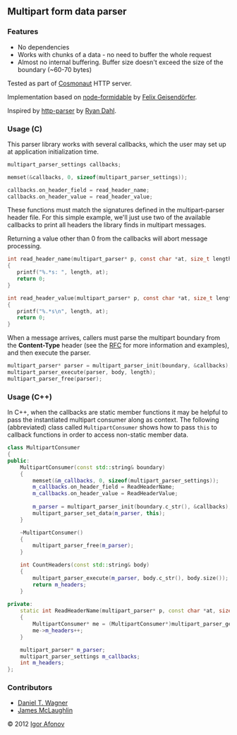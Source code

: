 ## Multipart form data parser

### Features
* No dependencies
* Works with chunks of a data - no need to buffer the whole request
* Almost no internal buffering. Buffer size doesn't exceed the size of the boundary (~60-70 bytes)

Tested as part of [Cosmonaut](https://github.com/iafonov/cosmonaut) HTTP server.

Implementation based on [node-formidable](https://github.com/felixge/node-formidable) by [Felix Geisendörfer](https://github.com/felixge).

Inspired by [http-parser](https://github.com/joyent/http-parser) by [Ryan Dahl](https://github.com/ry).

### Usage (C)
This parser library works with several callbacks, which the user may set up at application initialization time.

```c
multipart_parser_settings callbacks;

memset(&callbacks, 0, sizeof(multipart_parser_settings));

callbacks.on_header_field = read_header_name;
callbacks.on_header_value = read_header_value;
```

These functions must match the signatures defined in the multipart-parser header file.  For this simple example, we'll just use two of the available callbacks to print all headers the library finds in multipart messages.

Returning a value other than 0 from the callbacks will abort message processing.

```c
int read_header_name(multipart_parser* p, const char *at, size_t length)
{
   printf("%.*s: ", length, at);
   return 0;
}

int read_header_value(multipart_parser* p, const char *at, size_t length)
{
   printf("%.*s\n", length, at);
   return 0;
}
```

When a message arrives, callers must parse the multipart boundary from the **Content-Type** header (see the [RFC](http://tools.ietf.org/html/rfc2387#section-5.1) for more information and examples), and then execute the parser.

```c
multipart_parser* parser = multipart_parser_init(boundary, &callbacks);
multipart_parser_execute(parser, body, length);
multipart_parser_free(parser);
```

### Usage (C++)
In C++, when the callbacks are static member functions it may be helpful to pass the instantiated multipart consumer along as context.  The following (abbreviated) class called `MultipartConsumer` shows how to pass `this` to callback functions in order to access non-static member data.

```cpp
class MultipartConsumer
{
public:
    MultipartConsumer(const std::string& boundary)
    {
        memset(&m_callbacks, 0, sizeof(multipart_parser_settings));
        m_callbacks.on_header_field = ReadHeaderName;
        m_callbacks.on_header_value = ReadHeaderValue;
        
        m_parser = multipart_parser_init(boundary.c_str(), &callbacks);
        multipart_parser_set_data(m_parser, this);
    }

    ~MultipartConsumer()
    {
        multipart_parser_free(m_parser);
    }

    int CountHeaders(const std::string& body)
    {
        multipart_parser_execute(m_parser, body.c_str(), body.size());
        return m_headers;
    }
    
private:
    static int ReadHeaderName(multipart_parser* p, const char *at, size_t length)
    {
        MultipartConsumer* me = (MultipartConsumer*)multipart_parser_get_data(p);
        me->m_headers++;
    }

    multipart_parser* m_parser;
    multipart_parser_settings m_callbacks;
    int m_headers;
};
```

### Contributors
* [Daniel T. Wagner](http://www.danieltwagner.de/)
* [James McLaughlin](http://udp.github.com/)

© 2012 [Igor Afonov](http://iafonov.github.com)
